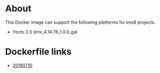 # About
This Docker image can support the following platforms for imx8 projects.

- Yocto 2.5 (imx_4.14.78_1.0.0_ga)

# Dockerfile links
- [20190710](https://github.com/ADVANTECH-Corp/docker-images/blob/20190710/advrisc/u16.04-imx8LBV1/Dockerfile)

